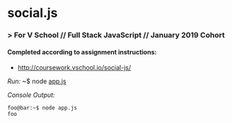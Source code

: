 # social.js
### > For V School // Full Stack JavaScript // January 2019 Cohort

#### Completed according to assignment instructions: 
- http://coursework.vschool.io/social-js/

*Run:* ~$ node <a href="#">app.js</a>

*Console Output:*

```console
foo@bar:~$ node app.js
foo
```
